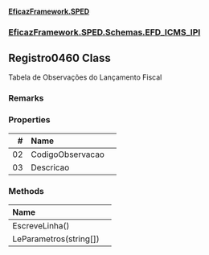 #### [EficazFramework.SPED](EficazFrameworkSPED.md 'EficazFramework SPED')
### [EficazFramework.SPED.Schemas.EFD_ICMS_IPI](EficazFramework.SPED.Schemas.EFD_ICMS_IPI.md 'EficazFramework.SPED.Schemas.EFD_ICMS_IPI')

## Registro0460 Class

Tabela de Observações do Lançamento Fiscal

### Remarks
### Properties

| # | Name | |
| ---: | :--- | :--- |
| 02 | CodigoObservacao |  |
| 03 | Descricao |  |
### Methods

| Name | |
| :--- | :--- |
| EscreveLinha() |  |
| LeParametros(string[]) |  |
